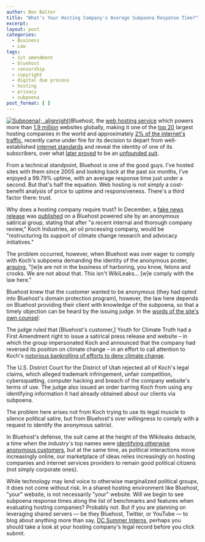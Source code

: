 ```yaml
---
author: Ben Balter
title: "What's Your Hosting Company's Average Subpoena Response Time?"
excerpt:
layout: post
categories:
  - Business
  - Law
tags:
  - 1st amendment
  - bluehost
  - censorship
  - copyright
  - digital due process
  - hosting
  - privacy
  - subpoena
post_format: [ ]
---
```

[![Subpoena](http://farm1.staticflickr.com/157/391427627_62f2a23df4_n.jpg){: .alignright}][1]Bluehost, the [web hosting service][2] which powers more than [1.9 million][3] websites globally, making it one of the [top 20][3] largest hosting companies in the world and approximately [2% of the internet's traffic][4], recently came under fire for its decision to depart from well-established [internet standards][5] and reveal the identity of one of its subscribers, over what [later proved][6] to be an [unfounded suit][7].

From a technical standpoint, Bluehost is one of the good guys. I've hosted sites with them since 2005 and looking back at the past six months, I've enjoyed a 99.79% uptime, with an average response time just under a second. But that's half the equation. Web hosting is not simply a cost-benefit analysis of price to uptime and responsiveness. There's a third factor there: trust.

Why does a hosting company require trust? In December, a [fake news release][8] was [published][9] on a Bluehost powered site by an anonymous satirical group, stating that after "a recent internal and thorough company review," Koch Industries, an oil processing company, would be "restructuring its support of climate change research and advocacy initiatives."

The problem occurred, however, when Bluehost was over eager to comply with Koch's subpoena demanding the identity of the anonymous poster, [arguing][4], "\[w\]e are not in the business of harboring, you know, felons and crooks. We are not about that. This isn't WikiLeaks… \[w\]e comply with the law here."

Bluehost knew that the customer wanted to be anonymous (they had opted into Bluehost's domain protection program), however, the law here depends on Bluehost providing their client with knowledge of the subpoena, so that a timely objection can be heard by the issuing judge. In the [words of the site's own counsel][10]:

The judge ruled that \[Bluehost's customer,\] Youth for Climate Truth had a First Amendment right to issue a satirical press release and website – in which the group impersonated Koch and announced that the company had reversed its position on climate change – in an effort to call attention to Koch's [notorious bankrolling of efforts to deny climate change][11].

The U.S. District Court for the District of Utah rejected all of Koch's legal claims, which alleged trademark infringement, unfair competition, cybersquatting, computer hacking and breach of the company website's terms of use. The judge also issued an order barring Koch from using any identifying information it had already obtained about our clients via subpoena.

The problem here arises not from Koch trying to use its legal muscle to silence political satire, but from Bluehost's over willingness to comply with a request to identify the anonymous satirist.

In Bluehost's defense, the suit came at the height of the WIkileaks debacle, a time when the industry's top names were [identifying otherwise anonymous customers][12], but at the same time, as political interactions move increasingly online, our marketplace of ideas relies increasingly on hosting companies and internet services providers to remain good political citizens (not simply corporate ones).

While technology may lend voice to otherwise marginalized political groups, it does not come without risk. In a shared hosting environment like Bluehost, "your" website, is not necessarily "your" website. Will we begin to see subpoena response times along the list of benchmarks and features when evaluating hosting companies? Probably not. But if you are planning on leveraging shared servers — be they Bluehost, Twitter, or YouTube — to blog about anything more than say, [DC Summer Interns][13], perhaps you should take a look at your hosting company's legal record before you click submit.

[1]: http://www.flickr.com/photos/timsamoff/391427627/
[2]: http://en.wikipedia.org/wiki/Web_hosting_service
[3]: http://en.wikipedia.org/wiki/Bluehost
[4]: http://www.necn.com/01/05/11/Koch-Industries-sues-over-bogus-website-/landing_scitech.html?&blockID=3&apID=b76a38541f994e489206850f0db50d02
[5]: http://pubcit.typepad.com/clpblog/2010/07/two-new-cases-on-internet-anonymity.html
[6]: http://www.sltrib.com/sltrib/money/51780456-79/koch-company-judge-federal.html.csp
[7]: http://pubcit.typepad.com/files/kochindustries.pdf
[8]: http://www.scribd.com/doc/45044630/Koch-Industries-on-Climate-Science
[9]: http://www.nytimes.com/2011/02/14/business/media/14link.html?_r=1
[10]: http://pubcit.typepad.com/clpblog/2011/05/federal-court-dismisses-koch-brothers-trademark-suit-over-climate-change-prank.html
[11]: http://www.greenpeace.org/usa/en/campaigns/global-warming-and-energy/polluterwatch/koch-industries/
[12]: http://ben.balter.com/2011/01/11/twitter-goes-to-bat-for-wikileaks/
[13]: http://dcinterns.blogspot.com/